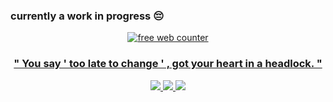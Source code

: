 ### currently a work in progress 😔

<div align=center><a href='https://www.counter12.com'><img src='https://www.counter12.com/img-bc7WD63a7Zz6Bw85-26.gif' border='0' alt='free web counter'>

### " You say ' too late to change ' , got your heart in a headlock. "

<img src="https://file.garden/Z27h4AbA8Ge0bepr/enta.gif"/>
<img src="https://gifcity.carrd.co/assets/images/gallery42/b42e60b6.gif?v=47652796"/>







<img src="https://gifcity.carrd.co/assets/images/gallery44/b3795190.gif?v=47652796"/>
